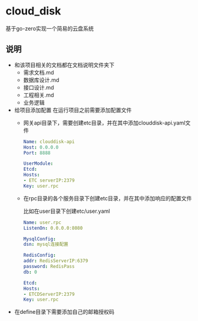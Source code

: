 # cloud_disk
基于go-zero实现一个简易的云盘系统

## 说明
- 和该项目相关的文档都在文档说明文件夹下
    - 需求文档.md
    - 数据库设计.md
    - 接口设计.md
    - 工程相关.md
    - 业务逻辑
- 给项目添加配置
    在运行项目之前需要添加配置文件
  - 网关api目录下，需要创建etc目录，并在其中添加clouddisk-api.yaml文件
    ```yaml
    Name: clouddisk-api
    Host: 0.0.0.0
    Port: 8888

    UserModule:
    Etcd:
    Hosts:
    - ETC serverIP:2379
    Key: user.rpc
    ```
  - 在rpc目录的各个服务目录下创建etc目录，并在其中添加响应的配置文件
    
    比如在user目录下创建etc/user.yaml
    ```yaml
    Name: user.rpc
    ListenOn: 0.0.0.0:8080

    MysqlConfig:
    dsn: mysql连接配置

    RedisConfig:
    addr: RedisServerIP:6379
    password: RedisPass
    db: 0

    Etcd:
    Hosts:
    - ETCDServerIP:2379
    Key: user.rpc
    ```
 - 在define目录下需要添加自己的邮箱授权码